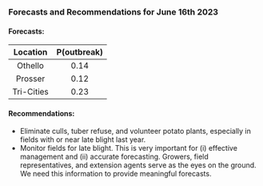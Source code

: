 ###  Forecasts and Recommendations for June 16th 2023
#### Forecasts:

| Location | P(outbreak) |
| :---: | :---: |
| Othello | 0.14 |
| Prosser | 0.12 |
| Tri-Cities | 0.23 |

#### Recommendations:

* Eliminate culls, tuber refuse, and volunteer potato plants, especially in fields with or near late blight last year.
* Monitor fields for late blight. This is very important for (i) effective management and (ii) accurate forecasting. Growers, field representatives, and extension agents serve as the eyes on the ground. We need this information to provide meaningful forecasts.
